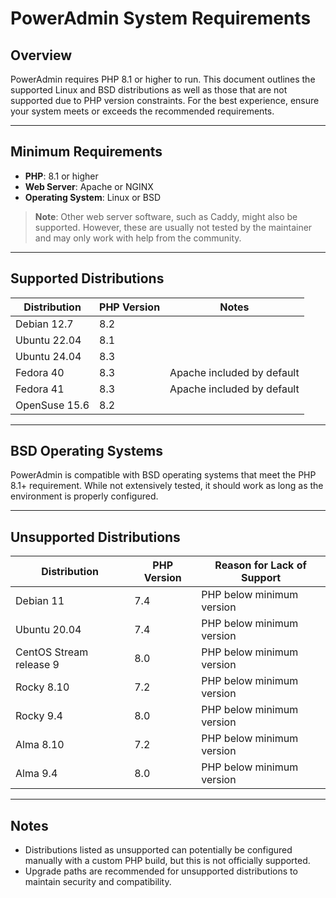 # PowerAdmin System Requirements

## Overview
PowerAdmin requires PHP 8.1 or higher to run. This document outlines the supported Linux and BSD distributions as well as those that are not supported due to PHP version constraints. For the best experience, ensure your system meets or exceeds the recommended requirements.

---

## Minimum Requirements
- **PHP**: 8.1 or higher
- **Web Server**: Apache or NGINX
- **Operating System**: Linux or BSD

> **Note**: Other web server software, such as Caddy, might also be supported. However, these are usually not tested by the maintainer and may only work with help from the community.

---

## Supported Distributions

| Distribution  | PHP Version | Notes                      |
|---------------|-------------|----------------------------|
| Debian 12.7   | 8.2         |                            |
| Ubuntu 22.04  | 8.1         |                            |
| Ubuntu 24.04  | 8.3         |                            |
| Fedora 40     | 8.3         | Apache included by default |
| Fedora 41     | 8.3         | Apache included by default |
| OpenSuse 15.6 | 8.2         |                            |

---

## BSD Operating Systems
PowerAdmin is compatible with BSD operating systems that meet the PHP 8.1+ requirement. While not extensively tested, it should work as long as the environment is properly configured.

---

## Unsupported Distributions

| Distribution            | PHP Version | Reason for Lack of Support |
|-------------------------|-------------|----------------------------|
| Debian 11               | 7.4         | PHP below minimum version  |
| Ubuntu 20.04            | 7.4         | PHP below minimum version  |
| CentOS Stream release 9 | 8.0         | PHP below minimum version  |
| Rocky 8.10              | 7.2         | PHP below minimum version  |
| Rocky 9.4               | 8.0         | PHP below minimum version  |
| Alma 8.10               | 7.2         | PHP below minimum version  |
| Alma 9.4                | 8.0         | PHP below minimum version  |

---

## Notes
- Distributions listed as unsupported can potentially be configured manually with a custom PHP build, but this is not officially supported.
- Upgrade paths are recommended for unsupported distributions to maintain security and compatibility.
